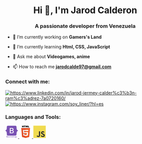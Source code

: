 <h1 align="center">Hi 👋, I'm Jarod Calderon</h1>
<h3 align="center">A passionate developer from Venezuela</h3>

- 🔭 I’m currently working on **Gamers's Land**

- 🌱 I’m currently learning **Html, CSS, JavaScript**

- 💬 Ask me about **Videogames, anime**

- 📫 How to reach me **jarodcalde97@gmail.com**

<h3 align="left">Connect with me:</h3>
<p align="left">
<a href="https://linkedin.com/in/https://www.linkedin.com/in/jarod-jermey-calder%c3%b3n-ram%c3%adrez-7a0720160/" target="blank"><img align="center" src="https://raw.githubusercontent.com/rahuldkjain/github-profile-readme-generator/master/src/images/icons/Social/linked-in-alt.svg" alt="https://www.linkedin.com/in/jarod-jermey-calder%c3%b3n-ram%c3%adrez-7a0720160/" height="30" width="40" /></a>
<a href="https://instagram.com/https://www.instagram.com/soy_liner/?hl=es" target="blank"><img align="center" src="https://raw.githubusercontent.com/rahuldkjain/github-profile-readme-generator/master/src/images/icons/Social/instagram.svg" alt="https://www.instagram.com/soy_liner/?hl=es" height="30" width="40" /></a>
</p>

<h3 align="left">Languages and Tools:</h3>
<p align="left"> <a href="https://getbootstrap.com" target="_blank" rel="noreferrer"> <img src="https://raw.githubusercontent.com/devicons/devicon/master/icons/bootstrap/bootstrap-plain-wordmark.svg" alt="bootstrap" width="40" height="40"/> </a> <a href="https://www.w3.org/html/" target="_blank" rel="noreferrer"> <img src="https://raw.githubusercontent.com/devicons/devicon/master/icons/html5/html5-original-wordmark.svg" alt="html5" width="40" height="40"/> </a> <a href="https://developer.mozilla.org/en-US/docs/Web/JavaScript" target="_blank" rel="noreferrer"> <img src="https://raw.githubusercontent.com/devicons/devicon/master/icons/javascript/javascript-original.svg" alt="javascript" width="40" height="40"/> </a> </p>
